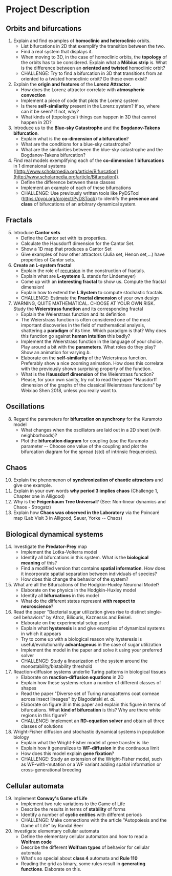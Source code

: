 # Project Description

## Orbits and bifurcations
1.  Explain and find examples of **homoclinic and heteroclinic** orbits. 
	* List bifurcations in 2D that exemplify the transition between the two.
	* Find a real system that displays it.
	* When moving to 3D, in the case of homoclinic orbits, the **topology** of the orbits has to be considered. Explain what a **Möbius strip** is. What is the difference between an  **oriented and twisted** homoclinic orbit?
	* CHALLENGE: Try to find a bifurcation in 3D that transitions from an oriented to a twisted homoclinic orbit? Do these even exist? 
2.  Explain the **origin and features** of the **Lorenz  Attractor.** 
	* How does the Lorenz attractor correlate with **atmospheric convection**
	* Implement a piece of code that plots the Lorenz system
	* Is there **self-similarity** present in the Lorenz system? If so, where can it be seen? If not, why?
	* What kinds of (topological) things can happen in 3D that cannot happen in 2D?
3.  Introduce us to the **Blue-sky Catastrophe** and the **Bogdanov-Takens bifurcation**. 
	* Explain what is the **co-dimension of a bifurcation**?
	* What are the conditions for a blue-sky catastrophe?
	* What are the similarities between the blue-sky catastrophe and the Bogdanov-Takens bifurcation?
4.  Find real models exemplifying each of the **co-dimension 1 bifurcations** in 1 dimensional systems ([http://www.scholarpedia.org/article/Bifurcation](http://www.scholarpedia.org/article/Bifurcation)).
	* Define the difference between these classes
	* Implement an example of each of these bifurcations
	* CHALLENGE: Use previously written tools like PyDSTool (https://pypi.org/project/PyDSTool/) to identify the **presence and class** of bifurcations of an arbitrary dynamical system.

## Fractals
5.  Introduce **Cantor sets**
	* Define the Cantor set with its properties.
	* Calculate the Hausdorff dimension for the Cantor Set.
	* Show a 1D map that produces a Cantor Set
	* Give examples of how other attractors (Julia set, Henon set,…) have properties of Cantor sets.
6. **Create an L-system fractal**
	* Explain the role of [recursion](#recursionmeme) in the construction of fractals.  
	* Explain what are **L-systems** (L stands for Lindemeyer)
	* Come up with an **interesting fractal** to show us. Compute the fractal dimension!
	* Explain how to extend the **L System** to compute stochastic fractals.
	* CHALLENGE: Estimate the **Fractal dimension** of your own design
8.  WARNING, QUITE MATHEMATICAL. CHOOSE AT YOUR OWN RISK. Study the **Weierstrass function** and its corresponding fractal
	* Explain the Weierstrass function and its definition
	* The Weierstrass function is often considered one of the most important discoveries in the field of mathematical analysis, shattering a **paradigm** of its time. Which paradigm is that? Why does this function go against **human intuition** this badly?
	* Implement the Weierstrass function in the language of your choice. Play around a bit with the **parameters**. What roles do they play? Show an animation for varying $b$.
	* Elaborate on the **self-similarity** of the Weierstrass function. Preferably show a nice zooming animation. How does this correlate with the previously shown surprising property of the function. 
	* What is the **Haussdorf dimension** of the Weierstrass function? Please, for your own sanity, try not to read the paper "Hausdorff dimension of the graphs of the classical Weierstrass functions" by Weixiao Shen 2018, unless you really want to.
## Oscillations
8.  Regard the parameters for **bifurcation on synchrony** for the Kuramoto model
	* What changes when the oscillators are laid out in a 2D sheet (with neighborhoods)?
	* Plot the **bifurcation diagram** for coupling (use the Kuramoto parameter -- Choose one value of the coupling and plot the bifurcation diagram for the spread (std) of intrinsic frequencies).
## Chaos
10.  Explain the phenomenon of **synchronization of chaotic attractors** and give one example.
11.  Explain in your own words **why period 3 implies chaos** (Challenge 1, Chapter one in Alligood)
12.  Why is the **Feigenbaum Tree Universal**? (See: Non-linear dynamics and Chaos - Strogatz)
13.  Explain how **Chaos was observed in the Laboratory** via the Poincaré map (Lab Visit 3 in Alligood, Sauer, Yorke -- Chaos)

## Biological dynamical systems
14.  Investigate the **Predator-Prey** map
	 * Implement the Lotka-Volterra model
	 * Identify all bifurcations in this system. What is the **biological meaning** of this?
	 * Find a modified version that contains **spatial information**. How does it incorporate spatial separation between individuals of species?
	 * How does this change the behavior of the system? 
15.  What are all the Bifurcations of the Hodgkin-Huxley Neuronal Model?
	 * Elaborate on the physics in the Hodgkin-Huxley model
	 * Identify all **bifurcations** in this model
	 * What do the different states represent **with respect to neuroscience**?
16. Read the paper "Bacterial sugar utilization gives rise to distinct single-cell behaviors" by Afroz, Biliouris, Kaznessis and Beisel.
	* Elaborate on the experimental setup used
	* Explain what **hysteresis** is and give examples of dynamical systems in which it appears
	* Try to come up with a biological reason why hysteresis is useful/evolutionarily **advantageous** in the case of sugar utilization
	* Implement the model in the paper and solve it using your preferred solver
	* CHALLENGE: Study a linearization of the system around the monostability/bistability threshold
17. Reaction-diffusion systems underlie Turing patterns in biological tissues
	 * Elaborate on **reaction-diffusion equations** in 2D
	 * Explain how these systems return a number of different classes of shapes
	 * Read the paper "Diverse set of Turing nanopatterns coat corneae across insect lineages" by Blagodatski *et. al.*
	 * Elaborate on figure 3I in this paper and explain this figure in terms of bifurcations. What **kind of bifurcation** is this? Why are there white regions in this figure?
	 * CHALLENGE: Implement an **RD-equation solver** and obtain all three classes of solutions
18. Wright-Fisher diffusion and stochastic dynamical systems in population biology
	* Explain what the Wright-Fisher model of gene transfer is like
	* Explain how it generalizes to **WF-diffusion** in the continuous limit
	* How does this model explain **gene fixation**?
	* CHALLENGE: Study an extension of the Wright-Fisher model, such as WF-with-mutation or a WF variant adding spatial information or cross-generational breeding
## Cellular automata
19.  Implement **Conway's Game of Life** 
        * Implement two rule variations to the Game of Life
        * Describe the results in terms of **stability** of forms
        * Identify a number of **cyclic entities** with different periods
        * CHALLENGE: Make connections with the article "Autopoiesis and the Game of Life" by Randal Beer
21.  Investigate elementary cellular automata
        * Define the elementary cellular automaton and how to read a **Wolfram code**
        * Describe the different **Wolfram types** of behavior for cellular automata
        * What's so special about **class 4** automata and **Rule 110**
        * Reading the grid as binary, some rules result in **generating functions**. Elaborate on this.

